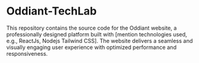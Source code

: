 # Oddiant-TechLab
This repository contains the source code for the Oddiant website, a professionally designed platform built with [mention technologies used, e.g.,  ReactJs, Nodejs Tailwind CSS]. The website delivers a seamless and visually engaging user experience with optimized performance and responsiveness. 
